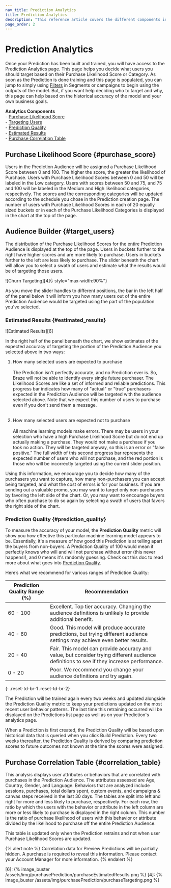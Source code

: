 ```yaml
---
nav_title: Prediction Analytics
title: Prediction Analytics
description: "This reference article covers the different components included in the Predictive Purchases Analytics Page and how they can be used to make insightful driven decisions."
page_order: 2
---
```


# Prediction Analytics

Once your Prediction has been built and trained, you will have access to the Prediction Analytics page. This page helps you decide what users you should target based on their Purchase Likelihood Score or Category. As soon as the Prediction is done training and this page is populated, you can jump to simply using [Filters]({{site.baseurl}}/user_guide/predictive_suite/predictive_churn/messaging_users/#filters) in Segments or campaigns to begin using the outputs of the model. But, if you want help deciding who to target and why, this page can help based on the historical accuracy of the model and your own business goals. 

__Analytics Components__<br>
&#45; [Purchase Likelihood Score](#purchase_score)<br>
&#45; [Targeting Users](#target_users)<br>
&#45; [Prediction Quality](#prediction_quality)<br>
&#45; [Estimated Results](#estimated_results)<br>
&#45; [Purchase Correlation Table](#correlation_table)

## Purchase Likelihood Score {#purchase_score}

Users in the Prediction Audience will be assigned a Purchase Likelihood Score between 0 and 100. The higher the score, the greater the likelihood of Purchase. Users with Purchase Likelihood Scores between 0 and 50 will be labeled in the Low category. Users with scores between 50 and 75, and 75 and 100 will be labeled in the Medium and High likelihood categories, respectively. The scores and the corresponding categories will be updated according to the schedule you chose in the Prediction creation page. The number of users with Purchase Likelihood Scores in each of 20 equally sized buckets or in each of the Purchase Likelihood Categories is displayed in the chart at the top of the page.

## Audience Builder {#target_users}

The distribution of the Purchase Likelihood Scores for the entire Prediction Audience is displayed at the top of the page. Users in buckets further to the right have higher scores and are more likely to purchase. Users in buckets further to the left are less likely to purchase. The slider beneath the chart will allow you to select a swath of users and estimate what the results would be of targeting those users.

![Churn Targeting][4]{: style="max-width:90%"} 

As you move the slider handles to different positions, the bar in the left half of the panel below it will inform you how many users out of the entire Prediction Audience would be targeted using the part of the population you've selected.

### Estimated Results {#estimated_results}

![Estimated Results][6]

In the right half of the panel beneath the chart, we show estimates of the expected accuracy of targeting the portion of the Prediction Audience you selected above in two ways:

1. How many selected users are expected to purchase<br><br> The Prediction isn't perfectly accurate, and no Prediction ever is. So, Braze will not be able to identify every single future purchaser. The Likelihood Scores are like a set of informed and reliable predictions. This progress bar indicates how many of "actual" or "true" purchasers expected in the Prediction Audience will be targeted with the audience selected above. Note that we expect this number of users to purchase even if you don't send them a message. <br><br>

2. How many selected users are expected not to purchase<br><br>All machine learning models make errors. There may be users in your selection who have a high Purchase Likelihood Score but do not end up actually making a purchase. They would not make a purchase if you took no action. They will be targeted anyway, so this is an error or "false positive." The full width of this second progress bar represents the expected number of users who will not purchase, and the red portion is those who will be incorrectly targeted using the current slider position.

Using this information, we encourage you to decide how many of the purchasers you want to capture, how many non-purchasers you can accept being targeted, and what the cost of errors is for your business. If you are sending out a valuable promo, you may want to target only non-purchasers by favoring the left side of the chart. Or, you may want to encourage buyers who often purchase to do so again by selecting a swath of users that favors the right side of the chart.

### Prediction Quality {#prediction_quality}

To measure the accuracy of your model, the __Prediction Quality__ metric will show you how effective this particular machine learning model appears to be. Essentially, it's a measure of how good this Prediction is at telling apart the buyers from non-buyers. A Prediction Quality of 100 would mean it perfectly knows who will and will not purchase without error (this never happens!), and 0 means it's randomly guessing. Check out this doc to read more about what goes into [Prediction Quality]({{site.baseurl}}/user_guide/predictive_suite/predictive_churn/prediction_analytics/prediction_quality/).

Here’s what we recommend for various ranges of Prediction Quality:

| Prediction Quality Range (%) | Recommendation |
| ---------------------- | -------------- |
| 60 - 100 | Excellent. Top tier accuracy. Changing the audience definitions is unlikely to provide additional benefit. |
| 40 - 60 | Good. This model will produce accurate predictions, but trying different audience settings may achieve even better results. |
| 20 - 40| Fair. This model can provide accuracy and value, but consider trying different audience definitions to see if they increase performance. |
| 0 - 20 | Poor. We recommend you change your audience definitions and try again. |
{: .reset-td-br-1 .reset-td-br-2}

The Prediction will be trained again every two weeks and updated alongside the Prediction Quality metric to keep your predictions updated on the most recent user behavior patterns. The last time this retraining occurred will be displayed on the Predictions list page as well as on your Prediction's analytics page. 

When a Prediction is first created, the Prediction Quality will be based upon historical data that is queried when you click Build Prediction. Every two weeks thereafter, the Prediction Quality is derived by comparing prediction scores to future outcomes not known at the time the scores were assigned.


## Purchase Correlation Table {#correlation_table}

This analysis displays user attributes or behaviors that are correlated with purchases in the Prediction Audience. The attributes assessed are Age, Country, Gender, and Language. Behaviors that are analyzed include sessions, purchases, total dollars spent, custom events, and campaigns & canvas steps received in the last 30 days. The tables are split into left and right for more and less likely to purchase, respectively. For each row, the ratio by which the users with the behavior or attribute in the left column are more or less likely to purchase is displayed in the right column. This number is the ratio of purchase likelihood of users with this behavior or attribute divided by the likelihood to purchase off the entire Prediction Audience.

This table is updated only when the Prediction retrains and not when user Purchase Likelihood Scores are updated.

{% alert note %}
Correlation data for Preview Predictions will be partially hidden. A purchase is required to reveal this information. Please contact your Account Manager for more information.
{% endalert %}

[6]: {% image_buster /assets/img/purchasePrediction/purchaseEstimatedResults.png %}
[4]: {% image_buster /assets/img/purchasePrediction/purchaseTargeting.png %}